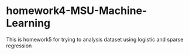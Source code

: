 # homework4-MSU-Machine-Learning
This is homework5 for trying to analysis dataset using logistic and sparse regression

